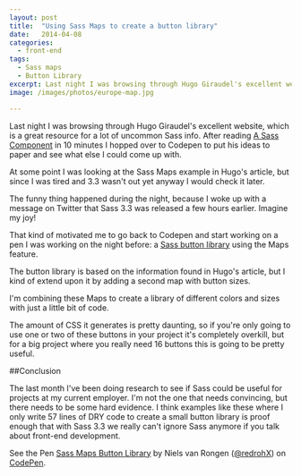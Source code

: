 ```yaml
---
layout: post
title:  "Using Sass Maps to create a button library"
date:   2014-04-08
categories:
  - front-end
tags:
  - Sass maps
  - Button Library
excerpt: Last night I was browsing through Hugo Giraudel's excellent website, which is a great resource for a lot of uncommon Sass info...
image: /images/photos/europe-map.jpg

---
```

Last night I was browsing through Hugo Giraudel's excellent website,
which is a great resource for a lot of uncommon Sass info.
After reading [A Sass Component][1] in 10 minutes I hopped over to Codepen to put his ideas to paper and see what else I could come up with.

At some point I was looking at the Sass Maps example in Hugo's article, but since I was tired and 3.3 wasn't out yet anyway I would check it later.

The funny thing happened during the night, because I woke up with a message on Twitter that Sass 3.3 was released a few hours earlier. Imagine my joy!

That kind of motivated me to go back to Codepen and start working on a pen I was working on the night before: a [Sass button library][2] using the Maps feature.

The button library is based on the information found in Hugo's article, but I kind of extend upon it by adding a second map with button sizes.

I'm combining these Maps to create a library of different colors and sizes with just a little bit of code.

The amount of CSS it generates is pretty daunting, so if you're only going to use one or two of these buttons in your project it's completely overkill, but for a big project where you really need 16 buttons this is going to be pretty useful.

##Conclusion

The last month I've been doing research to see if Sass could be useful for projects at my current employer. I'm not the one that needs convincing, but there needs to be some hard evidence.
I think examples like these where I only write 57 lines of DRY code to create a small button library is proof enough that with Sass 3.3 we really can't ignore Sass anymore if you talk about front-end development.

<p data-height="268" data-theme-id="0" data-slug-hash="bvwtl" data-default-tab="result" class='codepen'>See the Pen <a href='http://codepen.io/redrohX/pen/bvwtl'>Sass Maps Button Library</a> by Niels van Rongen (<a href='http://codepen.io/redrohX'>@redrohX</a>) on <a href='http://codepen.io'>CodePen</a>.</p>
<script async src="//codepen.io/assets/embed/ei.js"></script>

[1]: http://www.sitepoint.com/sass-component-10-minutes/
[2]: http://cdpn.io/bvwtl
